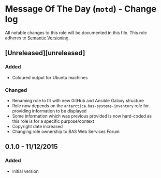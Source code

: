 # Message Of The Day (`motd`) - Change log

All notable changes to this role will be documented in this file.
This role adheres to [Semantic Versioning](http://semver.org/spec/v2.0.0.html).

## [Unreleased][unreleased]

### Added

* Coloured output for Ubuntu machines

### Changed

* Renaming role to fit with new GitHub and Ansible Galaxy structure
* Role now depends on the `antarctica.bas-systems-inventory` role for providing information to be displayed
* Some information which was previous provided is now hard-coded as this role is for a specific purpose/context
* Copyright date increased
* Changing role ownership to BAS Web Services Forum

## 0.1.0 - 11/12/2015

### Added

* Initial version
